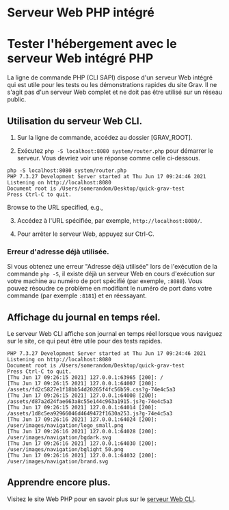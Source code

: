<h1 class="rem">Serveur Web PHP intégré</h1>

<h1 class="rem">Tester l'hébergement avec le serveur Web intégré PHP</h1>

La ligne de commande PHP (CLI SAPI) dispose d'un serveur Web intégré qui est utile pour les tests ou les démonstrations rapides du site Grav. Il ne s'agit pas d'un serveur Web complet et ne doit pas être utilisé sur un réseau public.

<h2 id="Utilisation du serveur Web CLI">Utilisation du serveur Web CLI.
<a href="#Utilisation du serveur Web CLI" class="toc-anchor after"></a></h2>

1. Sur la ligne de commande, accédez au dossier [GRAV_ROOT].

2. Exécutez `php -S localhost:8080 system/router.php` pour démarrer le serveur. Vous devriez voir une réponse comme celle ci-dessous.

`php -S localhost:8080 system/router.php`  
`PHP 7.3.27 Development Server started at Thu Jun 17 09:24:46 2021`  
`Listening on http://localhost:8080`  
`Document root is /Users/somerandom/Desktop/quick-grav-test`  
`Press Ctrl-C to quit.`

Browse to the URL specified, e.g., 

3. Accédez à l'URL spécifiée, par exemple, `http://localhost:8080/`.

4. Pour arrêter le serveur Web, appuyez sur Ctrl-C.

<h3 id="Erreur d'adresse déjà utilisée">Erreur d'adresse déjà utilisée.
<a href="#Erreur d'adresse déjà utilisée" class="toc-anchor after"></a></h3>

Si vous obtenez une erreur "Adresse déjà utilisée" lors de l'exécution de la commande `php -S`, il existe déjà un serveur Web en cours d'exécution sur votre machine au numéro de port spécifié (par exemple, `:8080`). Vous pouvez résoudre ce problème en modifiant le numéro de port dans votre commande (par exemple `:8181`) et en réessayant.

<h2 id="Affichage du journal en temps réel">Affichage du journal en temps réel.
<a href="#Affichage du journal en temps réel" class="toc-anchor after"></a></h2>

Le serveur Web CLI affiche son journal en temps réel lorsque vous naviguez sur le site, ce qui peut être utile pour des tests rapides.

`PHP 7.3.27 Development Server started at Thu Jun 17 09:24:46 2021`  
`Listening on http://localhost:8080`  
`Document root is /Users/somerandom/Desktop/quick-grav-test`  
`Press Ctrl-C to quit.`  
`[Thu Jun 17 09:26:15 2021] 127.0.0.1:63965 [200]: / `  
`[Thu Jun 17 09:26:15 2021] 127.0.0.1:64007 [200]: /assets/fd2c5827e1f18bb54d20265f4fc56b59.css?g-74e4c5a3`  
`[Thu Jun 17 09:26:15 2021] 127.0.0.1:64008 [200]: /assets/d87a2d24fae663a8c55e144c963a1915.js?g-74e4c5a3`  
`[Thu Jun 17 09:26:15 2021] 127.0.0.1:64014 [200]: /assets/1d8c5ea92966046d4649472f1630a253.js?g-74e4c5a3`  
`[Thu Jun 17 09:26:16 2021] 127.0.0.1:64024 [200]: /user/images/navigation/logo_small.png`  
`[Thu Jun 17 09:26:16 2021] 127.0.0.1:64028 [200]: /user/images/navigation/bgdark.svg`  
`[Thu Jun 17 09:26:16 2021] 127.0.0.1:64030 [200]: /user/images/navigation/bglight_50.png`  
`[Thu Jun 17 09:26:16 2021] 127.0.0.1:64032 [200]: /user/images/navigation/brand.svg`

<h2 id="Apprendre encore plus">Apprendre encore plus.
<a href="#Apprendre encore plus" class="toc-anchor after"></a></h2>

Visitez le site Web PHP pour en savoir plus sur le [serveur Web CLI](https://www.php.net/manual/en/features.commandline.webserver.php).

